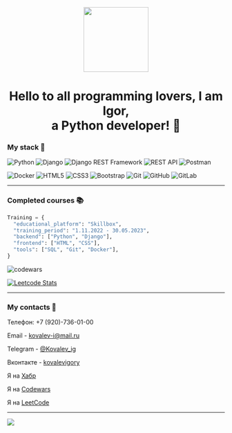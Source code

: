 <div id="header" align="center">
  <img src="https://media.giphy.com/media/v1.Y2lkPTc5MGI3NjExbm92Z3V5bndha2dyOTI0ZTFmbzFvY2Q3eXF2YzI0aHl0OGR6aWR5cCZlcD12MV9pbnRlcm5hbF9naWZfYnlfaWQmY3Q9cw/cmCEsJZHYBPels360q/giphy.gif" width="150"/>
</div>

<h1 align="center">Hello to all programming lovers, I am Igor,<br>a Python developer! 👋</h1>

### My stack 🔧
![Python](https://img.shields.io/badge/-Python-29587e?style=for-the-badge&logo=python&logoColor=f6bb0b)
![Django](https://img.shields.io/badge/-Django-113227?style=for-the-badge&logo=django&logoColor=ffffff)
![Django REST Framework](https://img.shields.io/badge/-Django%20REST%20Framework-7c000d?style=for-the-badge&logo=Django-REST-Framework&logoColor=7c000d)
![REST API](https://img.shields.io/badge/-REST%20API-8cc63f?style=for-the-badge&logo=REST-API&logoColor=8cc63f)
![Postman](https://img.shields.io/badge/-Postman-fe6c37?style=for-the-badge&logo=Postman&logoColor=ffffff)

![Docker](https://img.shields.io/badge/-Docker-1c63ed?style=for-the-badge&logo=Docker&logoColor=ffffff)
![HTML5](https://img.shields.io/badge/html5-%23E34F26.svg?style=for-the-badge&logo=html5&logoColor=white) 
![CSS3](https://img.shields.io/badge/css3-%231572B6.svg?style=for-the-badge&logo=css3&logoColor=white) 
![Bootstrap](https://img.shields.io/badge/-Bootstrap-7409f7?style=for-the-badge&logo=Bootstrap&logoColor=f0e6fc)
![Git](https://img.shields.io/badge/-Git-d84422?style=for-the-badge&logo=Git&logoColor=feffff)
![GitHub](https://img.shields.io/badge/-GitHub-E5D3FF?style=for-the-badge&logo=GitHub&logoColor=221e1f)
![GitLab](https://img.shields.io/badge/gitlab-%23181717.svg?style=for-the-badge&logo=gitlab&logoColor=white)

---

<!-- ## [![Top Langs](https://github-readme-stats.vercel.app/api/top-langs/?username=IgorYKovalev&layout=compact)](https://github.com/anuraghazra/github-readme-stats) -->

### Completed courses 📚

```Python
Training = {
  "educational_platform": "Skillbox",
  "training_period": "1.11.2022 - 30.05.2023",
  "backend": ["Python", "Django"],
  "frontend": ["HTML", "CSS"],
  "tools": ["SQL", "Git", "Docker"],
}
```

![codewars](https://www.codewars.com/users/%D0%9A%D0%BE%D0%B2%D0%B0%D0%BB%D0%B5%D0%B2-%D0%98%D0%B3%D0%BE%D1%80%D1%8C/badges/large)

[![Leetcode Stats](https://leetcard.jacoblin.cool/JacobLinCool)](https://leetcode.com/JacobLinCool)

---

### My сontacts 📨

Телефон: +7 (920)-736-01-00

Email - kovalev-i@mail.ru

Telegram - [@Kovalev_ig](https://telegram.me/Kovalev_ig)

Вконтакте - [kovalevigory](https://vk.com/kovalevigory)

Я на [Хабр](https://career.habr.com/kovalevigor123)

Я на [Сodewars](https://www.codewars.com/users/Ковалев-Игорь)

Я на [LeetCode](https://leetcode.com/kovalev-i/)

---

![](https://komarev.com/ghpvc/?username=IgorYKovalev)
